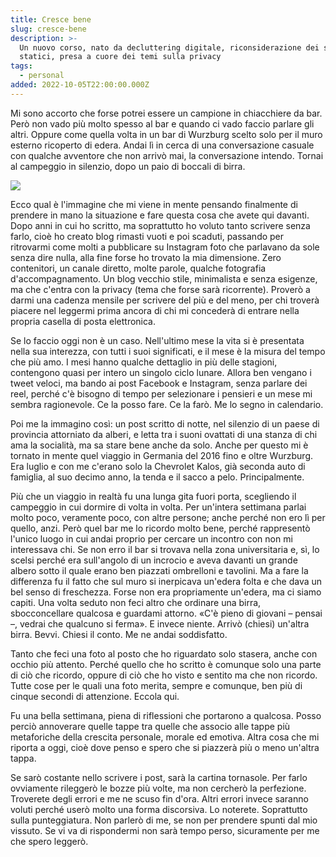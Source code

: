 ```yaml
---
title: Cresce bene
slug: cresce-bene
description: >-
  Un nuovo corso, nato da decluttering digitale, riconsiderazione dei siti
  statici, presa a cuore dei temi sulla privacy
tags:
  - personal
added: 2022-10-05T22:00:00.000Z
---
```


Mi sono accorto che forse potrei essere un campione in chiacchiere da bar. Però non vado più molto spesso al bar e quando ci vado faccio parlare gli altri. Oppure come quella volta in un bar di Wurzburg scelto solo per il muro esterno ricoperto di edera. Andai lì in cerca di una conversazione casuale con qualche avventore che non arrivò mai, la conversazione intendo. Tornai al campeggio in silenzio, dopo un paio di boccali di birra.

![](/assets/bar-wurzburg-edera.jpg)

Ecco qual è l'immagine che mi viene in mente pensando finalmente di prendere in mano la situazione e fare questa cosa che avete qui davanti. Dopo anni in cui ho scritto, ma soprattutto ho voluto tanto scrivere senza farlo, cioè ho creato blog rimasti vuoti e poi scaduti, passando per ritrovarmi come molti a pubblicare su Instagram foto che parlavano da sole senza dire nulla, alla fine forse ho trovato la mia dimensione. Zero contenitori, un canale diretto, molte parole, qualche fotografia d'accompagnamento. Un blog vecchio stile, minimalista e senza esigenze, ma che c'entra con la privacy (tema che forse sarà ricorrente). Proverò a darmi una cadenza mensile per scrivere del più e del meno, per chi troverà piacere nel leggermi prima ancora di chi mi concederà di entrare nella propria casella di posta elettronica.

Se lo faccio oggi non è un caso. Nell'ultimo mese la vita si è presentata nella sua interezza, con tutti i suoi significati, e il mese è la misura del tempo che più amo. I mesi hanno qualche dettaglio in più delle stagioni, contengono quasi per intero un singolo ciclo lunare. Allora ben vengano i tweet veloci, ma bando ai post Facebook e Instagram, senza parlare dei reel, perché c'è bisogno di tempo per selezionare i pensieri e un mese mi sembra ragionevole. Ce la posso fare. Ce la farò. Me lo segno in calendario.

Poi me la immagino così: un post scritto di notte, nel silenzio di un paese di provincia attorniato da alberi, e letta tra i suoni ovattati di una stanza di chi ama la socialità, ma sa stare bene anche da solo. Anche per questo mi è tornato in mente quel viaggio in Germania del 2016 fino e oltre Wurzburg. Era luglio e con me c'erano solo la Chevrolet Kalos, già seconda auto di famiglia, al suo decimo anno, la tenda e il sacco a pelo. Principalmente.

Più che un viaggio in realtà fu una lunga gita fuori porta, scegliendo il campeggio in cui dormire di volta in volta. Per un'intera settimana parlai molto poco, veramente poco, con altre persone; anche perché non ero lì per quello, anzi. Però quel bar me lo ricordo molto bene, perché rappresentò l'unico luogo in cui andai proprio per cercare un incontro con non mi interessava chi. Se non erro il bar si trovava nella zona universitaria e, sì, lo scelsi perché era sull'angolo di un incrocio e aveva davanti un grande albero sotto il quale erano ben piazzati ombrelloni e tavolini. Ma a fare la differenza fu il fatto che sul muro si inerpicava un'edera folta e che dava un bel senso di freschezza. Forse non era propriamente un'edera, ma ci siamo capiti. Una volta seduto non feci altro che ordinare una birra, sbocconcellare qualcosa e guardami attorno. «C'è pieno di giovani – pensai –, vedrai che qualcuno si ferma». E invece niente. Arrivò (chiesi) un'altra birra. Bevvi. Chiesi il conto. Me ne andai soddisfatto.

Tanto che feci una foto al posto che ho riguardato solo stasera, anche con occhio più attento. Perché quello che ho scritto è comunque solo una parte di ciò che ricordo, oppure di ciò che ho visto e sentito ma che non ricordo. Tutte cose per le quali una foto merita, sempre e comunque, ben più di cinque secondi di attenzione. Eccola qui.

Fu una bella settimana, piena di riflessioni che portarono a qualcosa. Posso perciò annoverare quelle tappe tra quelle che associo alle tappe più metaforiche della crescita personale, morale ed emotiva. Altra cosa che mi riporta a oggi, cioè dove penso e spero che si piazzerà più o meno un'altra tappa.

Se sarò costante nello scrivere i post, sarà la cartina tornasole. Per farlo ovviamente rileggerò le bozze più volte, ma non cercherò la perfezione. Troverete degli errori e me ne scuso fin d'ora. Altri errori invece saranno voluti perché userò molto una forma discorsiva. Lo noterete. Soprattutto sulla punteggiatura. Non parlerò di me, se non per prendere spunti dal mio vissuto. Se vi va di rispondermi non sarà tempo perso, sicuramente per me che spero leggerò.
